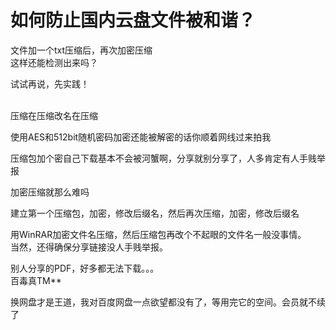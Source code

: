 # 如何防止国内云盘文件被和谐？


文件加一个txt压缩后，再次加密压缩<br />
这样还能检测出来吗？

试试再说，先实践！<br />
<br />
<img src="static/image/smiley/default/lol.gif" smilieid="12" border="0" alt="" /><img src="static/image/smiley/default/lol.gif" smilieid="12" border="0" alt="" /><img src="static/image/smiley/default/lol.gif" smilieid="12" border="0" alt="" />

 压缩在压缩改名在压缩&nbsp; &nbsp; 

使用AES和512bit随机密码加密还能被解密的话你顺着网线过来拍我

压缩包加个密自己下载基本不会被河蟹啊，分享就别分享了，人多肯定有人手贱举报<img src="static/image/smiley/default/lol.gif" smilieid="12" border="0" alt="" />

加密压缩就那么难吗

建立第一个压缩包，加密，修改后缀名，然后再次压缩，加密，修改后缀名

用WinRAR加密文件名压缩，然后压缩包再改个不起眼的文件名一般没事情。<br />
当然，还得确保分享链接没人手贱举报。

别人分享的PDF，好多都无法下载。。。<img src="static/image/smiley/default/mad.gif" smilieid="11" border="0" alt="" /><br />
百毒真TM**

换网盘才是王道，我对百度网盘一点欲望都没有了，等用完它的空间。会员就不续了
